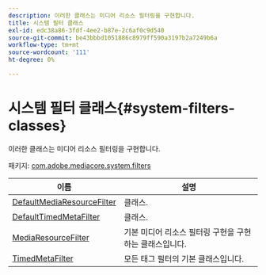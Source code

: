 ```yaml
---
description: 이러한 클래스는 미디어 리소스 필터링을 구현합니다.
title: 시스템 필터 클래스
exl-id: edc38a86-3fdf-4ee2-b87e-2c6af0c9d540
source-git-commit: be43bbbd1051886c8979ff590a3197b2a7249b6a
workflow-type: tm+mt
source-wordcount: '111'
ht-degree: 0%

---
```


# 시스템 필터 클래스{#system-filters-classes}

이러한 클래스는 미디어 리소스 필터링을 구현합니다.

패키지: [com.adobe.mediacore.system.filters](https://help.adobe.com/en_US/primetime/api/psdk/asdoc-dhls_1.4/com/adobe/mediacore/system/filters/package-detail.html)

| 이름 | 설명 |
|---|---|
| [DefaultMediaResourceFilter](https://help.adobe.com/en_US/primetime/api/psdk/asdoc-dhls_1.4/com/adobe/mediacore/system/filters/DefaultMediaResourceFilter.html) | 클래스. |
| [DefaultTimedMetaFilter](https://help.adobe.com/en_US/primetime/api/psdk/asdoc-dhls_1.4/com/adobe/mediacore/system/filters/DefaultTimedMetadataFilter.html) | 클래스. |
| [MediaResourceFilter](https://help.adobe.com/en_US/primetime/api/psdk/asdoc-dhls_1.4/com/adobe/mediacore/system/filters/MediaResourceFilter.html) | 기본 미디어 리소스 필터링 구현을 구현하는 클래스입니다. |
| [TimedMetaFilter](https://help.adobe.com/en_US/primetime/api/psdk/asdoc-dhls_1.4/com/adobe/mediacore/system/filters/TimedMetadataFilter.html) | 모든 태그 필터의 기본 클래스입니다. |
